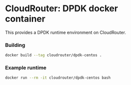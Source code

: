# CloudRouter: DPDK docker container

This provides a DPDK runtime environment on CloudRouter.

### Building

```sh
docker build --tag cloudrouter/dpdk-centos .
```

### Example runtime

```sh
docker run --rm -it cloudrouter/dpdk-centos bash
```
